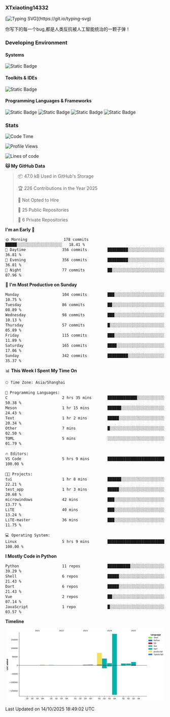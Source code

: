 ### XTxiaoting14332

[![Typing SVG](https://readme-typing-svg.herokuapp.com?font=JetBrians+Mono&pause=1000&random=false&width=435&lines=Hello+World!)](https://git.io/typing-svg)

你写下的每一个bug,都是人类反抗被人工智能统治的一颗子弹！

### Developing Environment

#### Systems

![Static Badge](https://img.shields.io/badge/Ubuntu-%20?style=flat-square&logo=ubuntu&logoColor=white&color=E34F26)

#### Toolkits & IDEs

![Static Badge](https://img.shields.io/badge/Visual%20Studio%20Code-%20?style=flat-square&logo=visualstudiocode&logoColor=white&color=blue)

#### Programming Languages & Frameworks

![Static Badge](https://img.shields.io/badge/Dart-%20?style=flat-square&logo=dart&logoColor=white&color=0175C2)
![Static Badge](https://img.shields.io/badge/Flutter-%20?style=flat-square&logo=flutter&logoColor=white&color=02569B)
![Static Badge](https://img.shields.io/badge/Python-%20?style=flat-square&logo=python&logoColor=white&color=E7A781)
![Static Badge](https://img.shields.io/badge/Bash%20Shell-%20?style=flat-square&logo=shell&logoColor=white&color=49D868)

### Stats

<!--START_SECTION:waka-->
![Code Time](http://img.shields.io/badge/Code%20Time-456%20hrs%2037%20mins-blue)

![Profile Views](http://img.shields.io/badge/Profile%20Views-0-blue)

![Lines of code](https://img.shields.io/badge/From%20Hello%20World%20I%27ve%20Written-354.2%20thousand%20lines%20of%20code-blue)

**🐱 My GitHub Data** 

> 📦 47.0 kB Used in GitHub's Storage 
 > 
> 🏆 226 Contributions in the Year 2025
 > 
> 🚫 Not Opted to Hire
 > 
> 📜 25 Public Repositories 
 > 
> 🔑 6 Private Repositories 
 > 
**I'm an Early 🐤** 

```text
🌞 Morning                178 commits         █████░░░░░░░░░░░░░░░░░░░░   18.41 % 
🌆 Daytime                356 commits         █████████░░░░░░░░░░░░░░░░   36.81 % 
🌃 Evening                356 commits         █████████░░░░░░░░░░░░░░░░   36.81 % 
🌙 Night                  77 commits          ██░░░░░░░░░░░░░░░░░░░░░░░   07.96 % 
```
📅 **I'm Most Productive on Sunday** 

```text
Monday                   104 commits         ███░░░░░░░░░░░░░░░░░░░░░░   10.75 % 
Tuesday                  86 commits          ██░░░░░░░░░░░░░░░░░░░░░░░   08.89 % 
Wednesday                98 commits          ███░░░░░░░░░░░░░░░░░░░░░░   10.13 % 
Thursday                 57 commits          █░░░░░░░░░░░░░░░░░░░░░░░░   05.89 % 
Friday                   115 commits         ███░░░░░░░░░░░░░░░░░░░░░░   11.89 % 
Saturday                 165 commits         ████░░░░░░░░░░░░░░░░░░░░░   17.06 % 
Sunday                   342 commits         █████████░░░░░░░░░░░░░░░░   35.37 % 
```


📊 **This Week I Spent My Time On** 

```text
🕑︎ Time Zone: Asia/Shanghai

💬 Programming Languages: 
C                        2 hrs 35 mins       █████████████░░░░░░░░░░░░   50.38 % 
Meson                    1 hr 15 mins        ██████░░░░░░░░░░░░░░░░░░░   24.43 % 
Text                     1 hr 2 mins         █████░░░░░░░░░░░░░░░░░░░░   20.34 % 
Other                    7 mins              █░░░░░░░░░░░░░░░░░░░░░░░░   02.50 % 
TOML                     5 mins              ░░░░░░░░░░░░░░░░░░░░░░░░░   01.79 % 

🔥 Editors: 
VS Code                  5 hrs 9 mins        █████████████████████████   100.00 % 

🐱‍💻 Projects: 
tui                      1 hr 8 mins         ██████░░░░░░░░░░░░░░░░░░░   22.21 % 
test_app                 1 hr 3 mins         █████░░░░░░░░░░░░░░░░░░░░   20.68 % 
microwindows             42 mins             ███░░░░░░░░░░░░░░░░░░░░░░   13.77 % 
LiTE                     40 mins             ███░░░░░░░░░░░░░░░░░░░░░░   13.24 % 
LiTE-master              36 mins             ███░░░░░░░░░░░░░░░░░░░░░░   11.75 % 

💻 Operating System: 
Linux                    5 hrs 9 mins        █████████████████████████   100.00 % 
```

**I Mostly Code in Python** 

```text
Python                   11 repos            ██████████░░░░░░░░░░░░░░░   39.29 % 
Shell                    6 repos             █████░░░░░░░░░░░░░░░░░░░░   21.43 % 
Dart                     6 repos             █████░░░░░░░░░░░░░░░░░░░░   21.43 % 
Vue                      2 repos             ██░░░░░░░░░░░░░░░░░░░░░░░   07.14 % 
JavaScript               1 repo              █░░░░░░░░░░░░░░░░░░░░░░░░   03.57 % 
```



**Timeline**

![Lines of Code chart](https://raw.githubusercontent.com/XTxiaoting14332/XTxiaoting14332/main/assets/bar_graph.png)


 Last Updated on 14/10/2025 18:49:02 UTC
<!--END_SECTION:waka-->